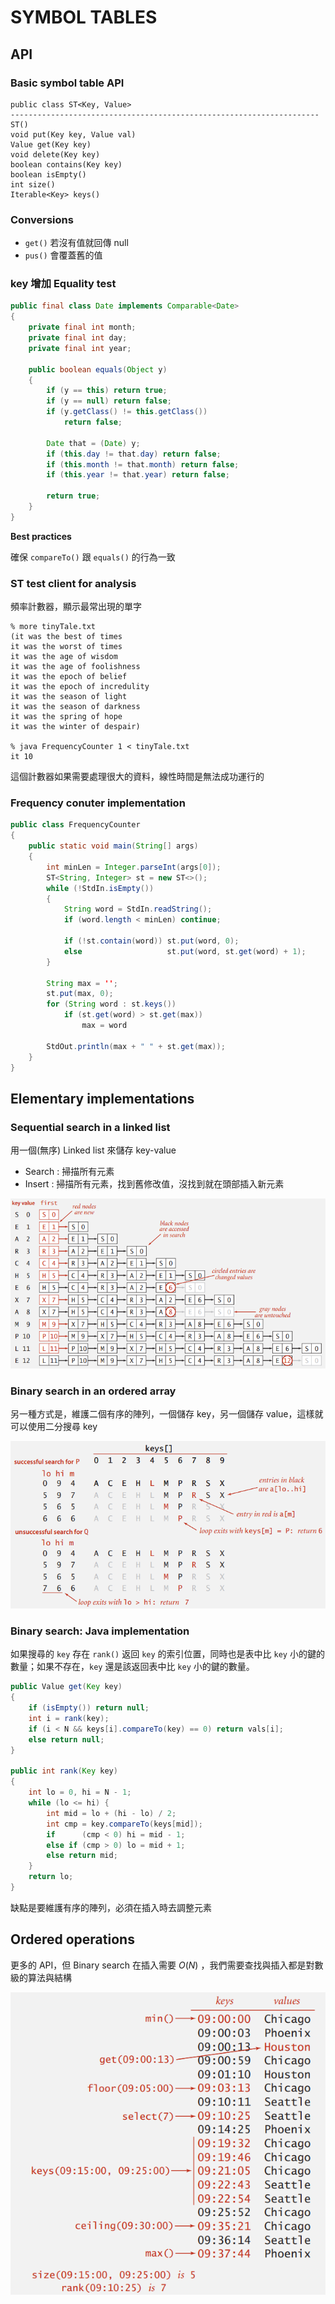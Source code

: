 # SYMBOL TABLES

## API

### Basic symbol table API

```
public class ST<Key, Value>
---------------------------------------------------------------------
ST()
void put(Key key, Value val)
Value get(Key key)
void delete(Key key)
boolean contains(Key key)
boolean isEmpty()
int size()
Iterable<Key> keys()
```

  

### Conversions

- `get()` 若沒有值就回傳 null
- `pus()` 會覆蓋舊的值

  

### key 增加 Equality test

```java
public final class Date implements Comparable<Date>
{
    private final int month;
    private final int day;
    private final int year;
    
    public boolean equals(Object y)
    {
        if (y == this) return true;
        if (y == null) return false;
        if (y.getClass() != this.getClass())
            return false;
        
        Date that = (Date) y;
        if (this.day != that.day) return false;
        if (this.month != that.month) return false;
        if (this.year != that.year) return false;
        
        return true;
    }
}
```

**Best practices**

確保 `compareTo()` 跟 `equals()` 的行為一致



### ST test client for analysis

頻率計數器，顯示最常出現的單字

```
% more tinyTale.txt
(it was the best of times
it was the worst of times
it was the age of wisdom
it was the age of foolishness
it was the epoch of belief
it was the epoch of incredulity
it was the season of light
it was the season of darkness
it was the spring of hope
it was the winter of despair)

% java FrequencyCounter 1 < tinyTale.txt
it 10
```

這個計數器如果需要處理很大的資料，線性時間是無法成功運行的  

  

### Frequency conuter implementation

```java
public class FrequencyCounter
{
    public static void main(String[] args)
    {
        int minLen = Integer.parseInt(args[0]);
        ST<String, Integer> st = new ST<>();
        while (!StdIn.isEmpty())
        {
            String word = StdIn.readString();
            if (word.length < minLen) continue;
            
            if (!st.contain(word)) st.put(word, 0);
            else                   st.put(word, st.get(word) + 1);
        }
        
		String max = '';
        st.put(max, 0);
        for (String word : st.keys())
            if (st.get(word) > st.get(max))
                max = word
       
        StdOut.println(max + " " + st.get(max));
    }
}
```

  

## Elementary implementations

### Sequential search in a linked list

用一個(無序) Linked list 來儲存 key-value

- Search : 掃描所有元素
- Insert : 掃描所有元素，找到舊修改值，沒找到就在頭部插入新元素

![image-20200413234416409](./pic/image-20200413234416409.png)

  

### Binary search in an ordered array

另一種方式是，維護二個有序的陣列，一個儲存 key，另一個儲存 value，這樣就可以使用二分搜尋 key

![image-20200413234611129](./pic/image-20200413234611129.png)

  

### Binary search: Java implementation

如果搜尋的 `key` 存在 `rank()` 返回 `key` 的索引位置，同時也是表中比 `key` 小的鍵的數量；如果不存在，`key` 還是該返回表中比 `key` 小的鍵的數量。  

```java
public Value get(Key key)
{
    if (isEmpty()) return null;
    int i = rank(key);
    if (i < N && keys[i].compareTo(key) == 0) return vals[i];
    else return null;
}

public int rank(Key key)
{
    int lo = 0, hi = N - 1;
    while (lo <= hi) {
        int mid = lo + (hi - lo) / 2;
        int cmp = key.compareTo(keys[mid]);
        if      (cmp < 0) hi = mid - 1;
        else if (cmp > 0) lo = mid + 1;
        else return mid;
    }
    return lo;
}
```

缺點是要維護有序的陣列，必須在插入時去調整元素

## Ordered operations

更多的 API，但 Binary search 在插入需要 $O(N)$ ，我們需要查找與插入都是對數級的算法與結構

![image-20200414212149852](./pic/image-20200414212149852.png)


